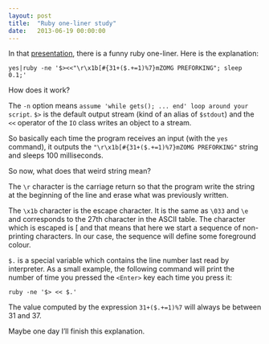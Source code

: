 ```yaml
---
layout: post
title:  "Ruby one-liner study"
date:   2013-06-19 00:00:00
---
```

In that [presentation][presentation], there is a funny ruby one-liner. Here is the explanation:

    yes|ruby -ne '$><<"\r\x1b[#{31+($.+=1)%7}mZOMG PREFORKING"; sleep 0.1;'

How does it work?

The `-n` option means `assume 'while gets(); ... end' loop around your script`. `$>` is the default output stream (kind of an alias of `$stdout`) and the `<<` operator of the `IO` class writes an object to a stream.

So basically each time the program receives an input (with the `yes` command), it outputs the `"\r\x1b[#{31+($.+=1)%7}mZOMG PREFORKING"` string and sleeps 100 milliseconds.

So now, what does that weird string mean?

The `\r` character is the carriage return so that the program write the string at the beginning of the line and erase what was previously written.

The `\x1b` character is the escape character. It is the same as `\033` and `\e` and corresponds to the 27th character in the ASCII table. The character which is escaped is [ and that means that here we start a sequence of non-printing characters. In our case, the sequence will define some foreground colour.

`$.` is a special variable which contains the line number last read by interpreter. As a small example, the following command will print the number of time you pressed the `<Enter>` key each time you press it:

    ruby -ne '$> << $.'

The value computed by the expression `31+($.+=1)%7` will always be between 31 and 37.

Maybe one day I’ll finish this explanation.

[presentation]: http://youtu.be/2rAoasxZKGU?t=8m4s
